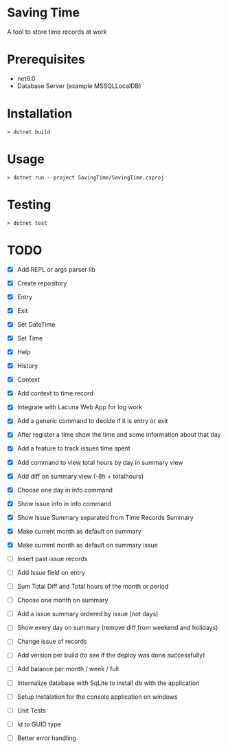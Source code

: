 # Saving Time

A tool to store time records at work

# Prerequisites
- net6.0
- Database Server (example MSSQLLocalDB)

# Installation
```
> dotnet build
```

# Usage
```
> dotnet run --project SavingTime/SavingTime.csproj
```

# Testing
```
> dotnet test
```

# TODO
- [x] Add REPL or args parser lib
- [x] Create repository
- [x] Entry
- [x] Exit
- [x] Set DateTime
- [x] Set Time
- [x] Help
- [x] History
- [x] Context
- [x] Add context to time record
- [x] Integrate with Lacuna Web App for log work
- [x] Add a generic command to decide if it is entry or exit
- [x] After register a time show the time and some information about that day
- [x] Add a feature to track issues time spent
- [x] Add command to view total hours by day in summary view
- [x] Add diff on summary view (-8h + totalhours)
- [x] Choose one day in info command
- [x] Show issue info in info command
- [x] Show Issue Summary separated from Time Records Summary
- [x] Make current month as default on summary
- [x] Make current month as default on summary issue
- [ ] Insert past issue records
- [ ] Add Issue field on entry
- [ ] Sum Total Diff and Total hours of the month or period
- [ ] Choose one month on summary
- [ ] Add a issue summary ordered by issue (not days)
- [ ] Show every day on summary (remove diff from weekend and holidays)
- [ ] Change issue of records

- [ ] Add version per build (to see if the deploy was done successfully)
- [ ] Add balance per month / week / full

- [ ] Internalize database with SqLite to install db with the application
- [ ] Setup Instalation for the console application on windows
- [ ] Unit Tests
- [ ] Id to GUID type
- [ ] Better error handling
